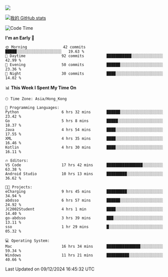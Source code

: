 <img align="center" src="https://readme-typing-svg.demolab.com/?font=Fira+Code&pause=1000&random=true&width=435&lines=%E2%9D%A4+Hello!+%E2%9D%A4;Welcome+to+my+Github+Profile~;I%27m+a+student+from+SCNU+%26+UoA" />

[![我的 GitHub stats](https://github-readme-stats.vercel.app/api?username=AptS-1547&show_icons=true&theme=ambient_gradient)](https://github.com/anuraghazra/github-readme-stats)

<!--START_SECTION:waka-->
![Code Time](http://img.shields.io/badge/Code%20Time-93%20hrs%2055%20mins-blue)

**I'm an Early 🐤** 

```text
🌞 Morning                42 commits          █████░░░░░░░░░░░░░░░░░░░░   19.63 % 
🌆 Daytime                92 commits          ███████████░░░░░░░░░░░░░░   42.99 % 
🌃 Evening                50 commits          ██████░░░░░░░░░░░░░░░░░░░   23.36 % 
🌙 Night                  30 commits          ████░░░░░░░░░░░░░░░░░░░░░   14.02 % 
```


📊 **This Week I Spent My Time On** 

```text
🕑︎ Time Zone: Asia/Hong_Kong

💬 Programming Languages: 
Python                   6 hrs 32 mins       ██████░░░░░░░░░░░░░░░░░░░   23.42 % 
Go                       5 hrs 8 mins        █████░░░░░░░░░░░░░░░░░░░░   18.37 % 
Java                     4 hrs 54 mins       ████░░░░░░░░░░░░░░░░░░░░░   17.55 % 
XML                      4 hrs 35 mins       ████░░░░░░░░░░░░░░░░░░░░░   16.46 % 
Kotlin                   4 hrs 30 mins       ████░░░░░░░░░░░░░░░░░░░░░   16.11 % 

🔥 Editors: 
VS Code                  17 hrs 42 mins      ████████████████░░░░░░░░░   63.38 % 
Android Studio           10 hrs 13 mins      █████████░░░░░░░░░░░░░░░░   36.62 % 

🐱‍💻 Projects: 
eCharging                9 hrs 45 mins       █████████░░░░░░░░░░░░░░░░   34.94 % 
abdsso                   6 hrs 57 mins       ██████░░░░░░░░░░░░░░░░░░░   24.92 % 
JC2002Student            4 hrs 1 min         ████░░░░░░░░░░░░░░░░░░░░░   14.40 % 
go-abdsso                3 hrs 39 mins       ███░░░░░░░░░░░░░░░░░░░░░░   13.11 % 
sso                      1 hr 29 mins        █░░░░░░░░░░░░░░░░░░░░░░░░   05.32 % 

💻 Operating System: 
Mac                      16 hrs 34 mins      ███████████████░░░░░░░░░░   59.34 % 
Windows                  11 hrs 21 mins      ██████████░░░░░░░░░░░░░░░   40.66 % 
```


 Last Updated on 09/12/2024 16:45:32 UTC
<!--END_SECTION:waka-->